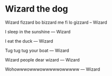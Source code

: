# Wizard the dog

Wizard fizzard bo bizzard me fi lo gizzard – Wizard

I sleep in the sunshine — Wizard

I eat the duck — Wizard

Tug tug tug your boat — Wizard

Wizard people dear wizard — Wizard

Wohowwwowwwowwwwwowwwww — Wizard
